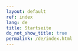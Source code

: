 ```yaml
---
layout: default
ref: index
lang: de
title: Startseite
do_not_show_title: true
permalink: /de/index.html
---
```


<div class="home">

</div>
